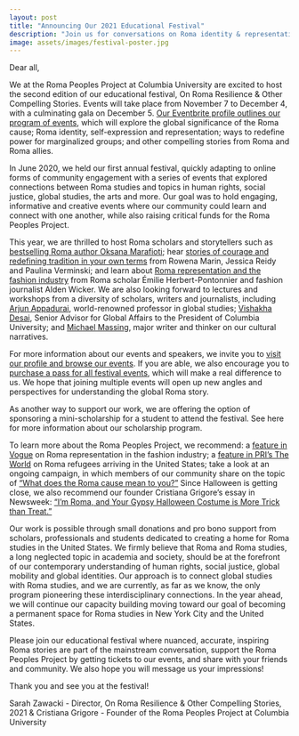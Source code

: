 ```yaml
---
layout: post
title: "Announcing Our 2021 Educational Festival"
description: "Join us for conversations on Roma identity & representation, redefining power for marginalized groups and the global significance of the Roma cause." 
image: assets/images/festival-poster.jpg
---
```

Dear all, 

We at the Roma Peoples Project at Columbia University are excited to host the second edition of our educational festival, On Roma Resilience & Other Compelling Stories. Events will take place from November 7 to December 4, with a culminating gala on December 5. [Our Eventbrite profile outlines our program of events](https://www.eventbrite.com/o/the-roma-peoples-project-at-columbia-university-30313100688), which will explore the global significance of the Roma cause; Roma identity, self-expression and representation; ways to redefine power for marginalized groups; and other compelling stories from Roma and Roma allies. 

In June 2020, we held our first annual festival, quickly adapting to online forms of community engagement with a series of events that explored connections between Roma studies and topics in human rights, social justice, global studies, the arts and more. Our goal was to hold engaging, informative and creative events where our community could learn and connect with one another, while also raising critical funds for the Roma Peoples Project. 

This year, we are thrilled to host Roma scholars and storytellers such as [bestselling Roma author Oksana Marafioti](https://www.eventbrite.com/e/the-stories-we-keep-oksana-marafioti-tickets-192553361287?aff=ebdsoporgprofile); hear [stories of courage and redefining tradition in your own terms](https://www.eventbrite.com/e/on-courage-and-redefining-tradition-in-your-own-terms-tickets-186968185877?aff=ebdsoporgprofile) from Rowena Marin, Jessica Reidy and Paulina Verminski; and learn about [Roma representation and the fashion industry](https://www.eventbrite.com/e/roma-representation-the-fashion-industry-tickets-191260674827?aff=ebdsoporgprofile) from Roma scholar Émilie Herbert-Pontonnier and fashion journalist Alden Wicker. We are also looking forward to lectures and workshops from a diversity of scholars, writers and journalists, including [Arjun Appadurai](https://www.eventbrite.com/e/touch-stigma-and-exclusion-arjun-appadurai-tickets-188586947637?aff=ebdsoporgprofile), world-renowned professor in global studies; [Vishakha Desai](https://www.eventbrite.com/e/creating-a-culture-of-us-in-the-fragmented-world-vishakha-desai-tickets-192324647197?aff=ebdsoporgprofile), Senior Advisor for Global Affairs to the President of Columbia University; and [Michael Massing](https://www.eventbrite.com/e/in-conversation-with-michael-massing-tickets-192471887597?aff=ebdsoporgprofile), major writer and thinker on our cultural narratives. 

For more information about our events and speakers, we invite you to [visit our profile and browse our events](https://www.eventbrite.com/o/the-roma-peoples-project-at-columbia-university-30313100688). If you are able, we also encourage you to [purchase a pass for all festival events](https://www.eventbrite.com/e/on-roma-resilience-other-compelling-stories-festival-pass-tickets-187005768287?aff=ebdsoporgprofile), which will make a real difference to us. We hope that joining multiple events will open up new angles and perspectives for understanding the global Roma story. 

As another way to support our work, we are offering the option of sponsoring a mini-scholarship for a student to attend the festival. See here for more information about our scholarship program.

To learn more about the Roma Peoples Project, we recommend: a [feature in Vogue](https://www.vogue.com/article/roma-activism-fashion) on Roma representation in the fashion industry; a [feature in PRI’s The World](https://www.pri.org/stories/2021-06-21/roma-people-are-fleeing-romania-us-mexico-border-escape-persecution) on Roma refugees arriving in the United States; take a look at an ongoing campaign, in which members of our community share on the topic of [“What does the Roma cause mean to you?”](https://www.instagram.com/roma.peoples.project/) Since Halloween is getting close, we also recommend our founder Cristiana Grigore’s essay in Newsweek: [“I’m Roma, and Your Gypsy Halloween Costume is More Trick than Treat.”](https://www.newsweek.com/halloween-costume-roma-gypsy-tropes-1469002)

Our work is possible through small donations and pro bono support from scholars, professionals and students dedicated to creating a home for Roma studies in the United States. We firmly believe that Roma and Roma studies, a long neglected topic in academia and society, should be at the forefront of our contemporary understanding of human rights, social justice, global mobility and global identities. Our approach is to connect global studies with Roma studies, and we are currently, as far as we know, the only program pioneering these interdisciplinary connections. In the year ahead, we will continue our capacity building moving toward our goal of becoming a permanent space for Roma studies in New York City and the United States. 

Please join our educational festival where nuanced, accurate, inspiring Roma stories are part of the mainstream conversation, support the Roma Peoples Project by getting tickets to our events, and share with your friends and community. We also hope you will message us your impressions!

Thank you and see you at the festival!

Sarah Zawacki - Director, On Roma Resilience & Other Compelling Stories, 2021 &
Cristiana Grigore - Founder of the Roma Peoples Project at Columbia University 
